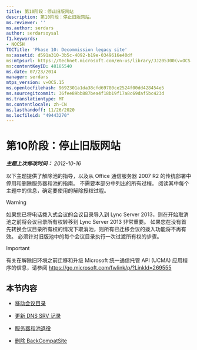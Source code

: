 ```yaml
---
title: 第10阶段：停止旧版网站
description: 第10阶段：停止旧版网站。
ms.reviewer: ''
ms.author: serdars
author: serdarsoysal
f1.keywords:
- NOCSH
TOCTitle: 'Phase 10: Decommission legacy site'
ms:assetid: d591a310-3b5c-4092-b19e-0349616e40df
ms:mtpsurl: https://technet.microsoft.com/en-us/library/JJ205300(v=OCS.15)
ms:contentKeyID: 48185540
ms.date: 07/23/2014
manager: serdars
mtps_version: v=OCS.15
ms.openlocfilehash: 9692301a1da38cfd69780ce2524f00dd428454e5
ms.sourcegitcommit: 36fee89bb887bea4f18b19f17a8c69daf5bc423d
ms.translationtype: MT
ms.contentlocale: zh-CN
ms.lasthandoff: 11/26/2020
ms.locfileid: "49443270"
---
```

# <a name="phase-10-decommission-legacy-site"></a>第10阶段：停止旧版网站

<div data-xmlns="http://www.w3.org/1999/xhtml">

<div class="topic" data-xmlns="http://www.w3.org/1999/xhtml" data-msxsl="urn:schemas-microsoft-com:xslt" data-cs="https://msdn.microsoft.com/">

<div data-asp="https://msdn2.microsoft.com/asp">



</div>

<div id="mainSection">

<div id="mainBody">

<span> </span>

_**主题上次修改时间：** 2012-10-16_

以下主题提供了解除池的指导，以及从 Office 通信服务器 2007 R2 的传统部署中停用和删除服务器和池的指南。 不需要本部分中列出的所有过程。 阅读其中每个主题中的信息，确定要使用的解除授权过程。

<div>


> [!WARNING]  
> 如果您已将电话拨入式会议的会议目录导入到 Lync Server 2013，则在开始取消池之前将会议目录所有权转移到 Lync Server 2013 非常重要。 如果您在没有首先转换会议目录所有权的情况下取消池，则所有已迁移会议的拨入功能将不再有效。 必须针对旧版池中的每个会议目录执行一次过渡所有权的步骤。



</div>

<div>


> [!IMPORTANT]  
> 有关在解除旧环境之前迁移和升级 Microsoft 统一通信托管 API (UCMA) 应用程序的信息，请参阅 <A href="https://go.microsoft.com/fwlink/p/?linkid=269555">https://go.microsoft.com/fwlink/p/?LinkId=269555</A>



</div>

<div>

## <a name="in-this-section"></a>本节内容

  - [移动会议目录](move-conference-directories.md)

  - [更新 DNS SRV 记录](update-dns-srv-records.md)

  - [服务器和池退役](decommissioning-servers-and-pools.md)

  - [删除 BackCompatSite](remove-backcompatsite.md)

</div>

</div>

<span> </span>

</div>

</div>

</div>

